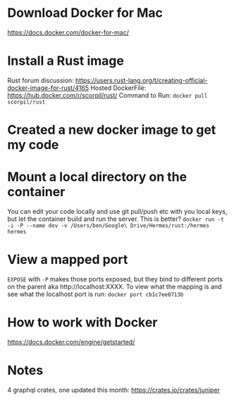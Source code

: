 # Download Docker for Mac
https://docs.docker.com/docker-for-mac/

# Install a Rust image
Rust forum discussion: https://users.rust-lang.org/t/creating-official-docker-image-for-rust/4165
Hosted DockerFile:
https://hub.docker.com/r/scorpil/rust/
Command to Run:
`docker pull scorpil/rust`

# Created a new docker image to get my code


# Mount a local directory on the container
You can edit your code locally and use git pull/push etc with you local keys, but let the container build and run the server. This is better?
`docker run -t -i -P --name dev -v /Users/ben/Google\ Drive/Hermes/rust:/hermes hermes`

# View a mapped port
`EXPOSE` with `-P` makes those ports exposed, but they bind to different ports on the parent aka http://localhost:XXXX. To view what the mapping is and see what the localhost port is run: `docker port cb1c7ee0713b`

# How to work with Docker
https://docs.docker.com/engine/getstarted/

# Notes
4 graphql crates, one updated this month:
https://crates.io/crates/juniper
